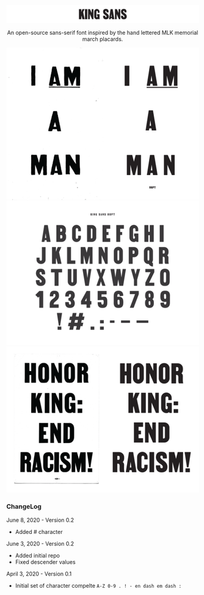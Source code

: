 ![King Sans](https://github.com/codycurley/king-sans/blob/master/specimen/specimen-title.png?raw=true)

<p align="center">An open-source sans-serif font inspired by the hand lettered MLK memorial march placards.</p>

![I AM A MAN POSTER](https://github.com/codycurley/king-sans/blob/master/specimen/specimen-iam.png?raw=true)
![80PT](https://github.com/codycurley/king-sans/blob/master/specimen/specimen-glyphs-80pt.png?raw=true)
![HONOR KING POSTER](https://github.com/codycurley/king-sans/blob/master/specimen/specimen-honor.png?raw=true)

### ChangeLog

June 8, 2020 - Version 0.2
- Added # character

June 3, 2020 - Version 0.2
- Added initial repo
- Fixed descender values

April 3, 2020 - Version 0.1
- Initial set of character compelte `A-Z 0-9 . ! - en dash em dash :`

